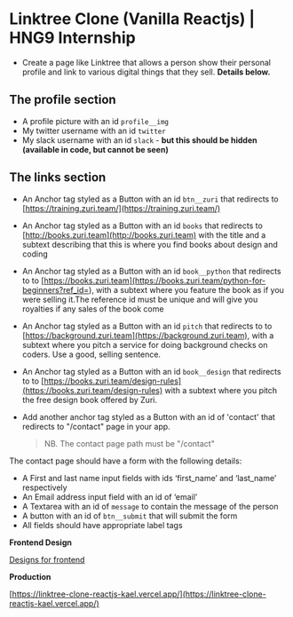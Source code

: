 # Linktree Clone (Vanilla Reactjs) | HNG9 Internship

- Create a page like Linktree that allows a person show their personal profile and link to various digital things that they sell. **Details below.**

## The profile section

- A profile picture with an id `profile__img`
- My twitter username with an id `twitter`
- My slack username with an id `slack` - **but this should be hidden (available in code, but cannot be seen)**

## The links section

- An Anchor tag styled as a Button with an id `btn__zuri` that redirects to [https://training.zuri.team/](https://training.zuri.team/)
- An Anchor tag styled as a Button with an id `books` that redirects to [http://books.zuri.team](http://books.zuri.team) with the title and a subtext describing that this is where you find books about design and coding
- An Anchor tag styled as a Button with an id `book__python` that redirects to to [https://books.zuri.team](https://books.zuri.team/python-for-beginners?ref_id=<yourslackname>), with a subtext where you feature the book as if you were selling it.The reference id must be unique and will give you royalties if any sales of the book come
- An Anchor tag styled as a Button with an id `pitch` that redirects to to [https://background.zuri.team](https://background.zuri.team), with a subtext where you pitch a service for doing background checks on coders. Use a good, selling sentence.
- An Anchor tag styled as a Button with an id `book__design` that redirects to to [https://books.zuri.team/design-rules](https://books.zuri.team/design-rules) with a subtext where you pitch the free design book offered by Zuri.

- Add another anchor tag styled as a Button with an id of 'contact' that redirects to "/contact" page in your app.
  > NB. The contact page path must be "/contact"

The contact page should have a form with the following details:

- A First and last name input fields with ids ‘first_name’ and ‘last_name’ respectively
- An Email address input field with an id of ‘email’
- A Textarea with an id of `message` to contain the message of the person
- A button with an id of `btn__submit` that will submit the form
- All fields should have appropriate label tags

**Frontend Design**

[Designs for frontend](https://www.figma.com/file/m2C1MHd8vASrLqfxSUdgxD/Designs-for-frontend?node-id=4623%3A431129)

**Production**

[https://linktree-clone-reactjs-kael.vercel.app/](https://linktree-clone-reactjs-kael.vercel.app/)
